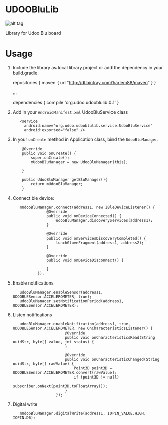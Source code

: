 # UDOOBluLib

![alt tag](http://www.udoo.org/wp-content/uploads/2014/12/logoogo.png)

Library for Udoo Blu board 

# Usage

  1. Include the library as local library project or add the dependency in your build.gradle.
        
        repositories {
            maven {
                url  "http://dl.bintray.com/harlem88/maven"
            }
        }

        ...

        dependencies {
            compile 'org.udoo:udooblulib:0.1'
        }
      
  2. Add in your `AndroidManifest.xml` UdooBluService class
        
            <service
              android:name="org.udoo.udooblulib.service.UdooBluService"
              android:exported="false" />

  3. In your `onCreate` method in Application class, bind the `UdooBluManager`.

             @Override
             public void onCreate() {
                 super.onCreate();
                 mUdooBluManager = new UdooBluManager(this);

             }

             public UdooBluManager getBluManager(){
                 return mUdooBluManager;
             }

  4. Connect ble device:

            mUdooBluManager.connect(address1, new IBleDeviceListener() {
                        @Override
                        public void onDeviceConnected() {
                            udooBluManager.discoveryServices(address1);
                        }

                        @Override
                        public void onServicesDiscoveryCompleted() {
                            lunchGloveFragment(address1, address2);
                        }

                        @Override
                        public void onDeviceDisconnect() {

                        }
                    });

  5. Enable notifications

            udooBluManager.enableSensor(address1, UDOOBLESensor.ACCELEROMETER, true);
            udooBluManager.setNotificationPeriod(address1, UDOOBLESensor.ACCELEROMETER);

  6. Listen notifications

            udooBluManager.enableNotification(address1, true, UDOOBLESensor.ACCELEROMETER, new OnCharacteristicsListener() {
                                @Override
                                public void onCharacteristicsRead(String uuidStr, byte[] value, int status) {
                                }

                                @Override
                                public void onCharacteristicChanged(String uuidStr, byte[] rawValue) {
                                    Point3D point3D = UDOOBLESensor.ACCELEROMETER.convert(rawValue);
                                    if (point3D != null)
                                        subscriber.onNext(point3D.toFloatArray());
                                }
                            });
  7. Digital write
            
            mUdooBluManager.digitalWrite(address1, IOPIN_VALUE.HIGH, IOPIN.D6);
